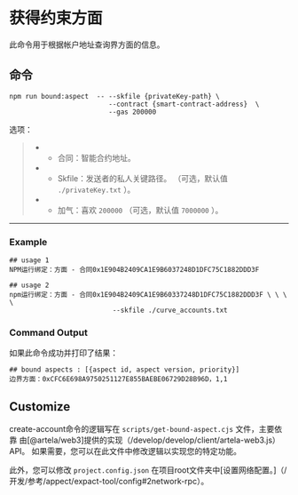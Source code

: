 # 获得约束方面

此命令用于根据帐户地址查询界方面的信息。

## 命令

```shell
npm run bound:aspect  -- --skfile {privateKey-path} \
                         --contract {smart-contract-address}  \
                         --gas 200000 
```

选项：
> *  - 合同：智能合约地址。
> *  -  Skfile：发送者的私人关键路径。 （可选，默认值 `./privateKey.txt` ）。
> *  - 加气：喜欢 `200000` （可选，默认值 `7000000` ）。
---

### Example

```shell
## usage 1
NPM运行绑定：方面 - 合同0x1E904B2409CA1E9B6037248D1DFC75C1882DDD3F

## usage 2
npm运行绑定：方面 - 合同0x1E904B2409CA1E9B60337248D1DFC75C1882DDD3F \ \ \ \
                          --skfile ./curve_accounts.txt

```

### Command Output

如果此命令成功并打印了结果：

```shell
## bound aspects : [{aspect id, aspect version, priority}]
边界方面：0xCFC6E698A9750251127E855BAEBE06729D28B96D，1,1
```

## Customize

create-account命令的逻辑写在 `scripts/get-bound-aspect.cjs` 文件，主要依靠
由[@artela/web3]提供的实现（/develop/develop/client/artela-web3.js）API。
如果需要，您可以在此文件中修改逻辑以实现您的特定功能。

此外，您可以修改 `project.config.json` 在项目root文件夹中[设置网络配置。]（/开发/参考/appect/expact-tool/config#2network-rpc）。